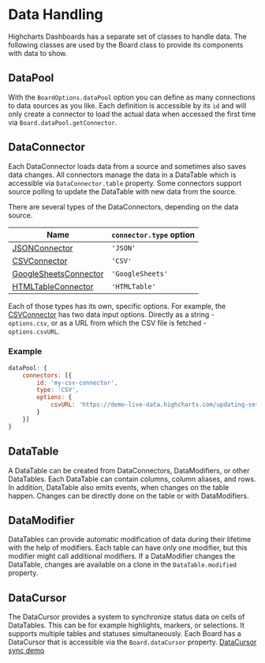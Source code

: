Data Handling
=============

Highcharts Dashboards has a separate set of classes to handle data.  The
following classes are used by the Board class to provide its components with
data to show.



## DataPool

With the `BoardOptions.dataPool` option you can define as many connections to
data sources as you like.  Each definition is accessible by its `id` and will
only create a connector to load the actual data when accessed the first time
via `Board.dataPool.getConnector`.



## DataConnector

Each DataConnector loads data from a source and sometimes also saves data
changes.  All connectors manage the data in a DataTable which is accessible via
`DataConnector.table` property.  Some connectors support source polling to
update the DataTable with new data from the source.

There are several types of the DataConnectors, depending on the data source.

| Name                                                                                                                                                               | `connector.type` option |
|--------------------------------------------------------------------------------------------------------------------------------------------------------------------|-------------------------|
| [JSONConnector](https://api.highcharts.com/dashboards/typedoc/interfaces/Data_Connectors_JSONConnectorOptions.JSONConnectorOptions-1.html)                         | `'JSON'`           |
| [CSVConnector](https://api.highcharts.com/dashboards/typedoc/interfaces/Data_Connectors_CSVConnectorOptions.CSVConnectorOptions-1.html)                            | `'CSV'`                 |
| [GoogleSheetsConnector](https://api.highcharts.com/dashboards/typedoc/interfaces/Data_Connectors_GoogleSheetsConnectorOptions.GoogleSheetsConnectorOptions-1.html) | `'GoogleSheets'`        |
| [HTMLTableConnector](https://api.highcharts.com/dashboards/typedoc/interfaces/Data_Connectors_HTMLTableConnectorOptions.HTMLTableConnectorOptions-1.html)          | `'HTMLTable'`           |

Each of those types has its own, specific options. For example, the [CSVConnector](https://api.highcharts.com/dashboards/typedoc/interfaces/Data_Connectors_CSVConnectorOptions.CSVConnectorOptions-1.html) has two data input options. Directly as a string - `options.csv`, or as a URL from which the CSV file is fetched - `options.csvURL`.

### Example
```js
dataPool: {
    connectors: [{
        id: 'my-csv-connector',
        type: 'CSV',
        options: {
            csvURL: 'https://demo-live-data.highcharts.com/updating-set.csv'
        }
    }]
}
```

## DataTable

A DataTable can be created from DataConnectors, DataModifiers, or other
DataTables.  Each DataTable can contain columns, column aliases, and rows.  In
addition, DataTable also emits events, when changes on the table happen.  Changes
can be directly done on the table or with DataModifiers.



## DataModifier

DataTables can provide automatic modification of data during their lifetime with
the help of modifiers.  Each table can have only one modifier, but this modifier
might call additional modifiers.  If a DataModifier changes the DataTable,
changes are available on a clone in the `DataTable.modified` property.



## DataCursor

The DataCursor provides a system to synchronize status data on cells of
DataTables.  This can be for example highlights, markers, or selections.  It
supports multiple tables and statuses simultaneously.  Each Board has a DataCursor
that is accessible via the `Board.dataCursor` property. [DataCursor sync demo](https://www.highcharts.com/demo/dashboards/datacursor-sync)
